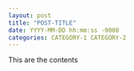 ```yaml
---
layout: post
title: "POST-TITLE"
date: YYYY-MM-DD hh:mm:ss -0000
categories: CATEGORY-1 CATEGORY-2
---
```


This are the contents
